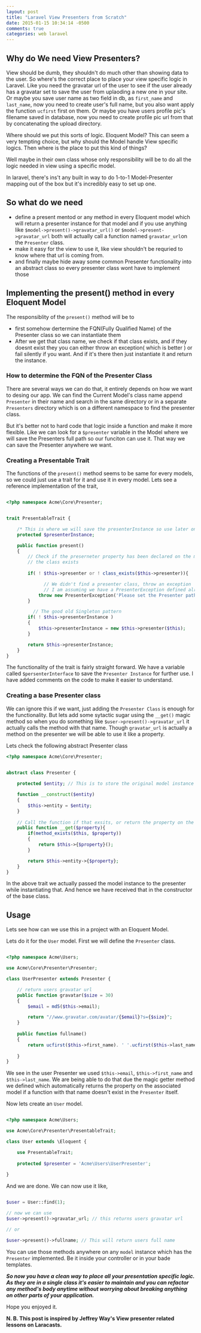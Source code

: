 ```yaml
---
layout: post
title: "Laravel View Presenters from Scratch"
date: 2015-01-15 10:34:14 -0500
comments: true
categories: web laravel
---
```


## Why do We need View Presenters?

View should be dumb, they shouldn't do much other than showing data to the user. So where's the correct place to place your view specific logic in Laravel. Like you need the gravatar url of the user to see if the user already has a gravatar set to save the user from uplaoding a new one in your site. Or maybe you save user name as two field in db, as ```first_name``` and ```last_name```, now you need to create user's full name, but you also want apply the function ```ucfirst``` first on them. Or maybe you have users profile pic's filename saved in database, now you need to create profile pic url from that by concatenating the upload directory.

Where should we put this sorts of logic. Eloquent Model? This can seem a very tempting choice, but why should the Model handle View specific logics. Then where is the place to put this kind of things?

Well maybe in their own class whose only responsibility will be to do all the logic needed in view using a specific model.

In laravel, there's ins't any built in way to do 1-to-1 Model-Presenter mapping out of the box but it's incredibly easy to set up one.
 
<!-- more -->

## So what do we need

* define a present mentod or any method in every Eloquent model which will return a presenter instance for that model and if you use anything like ```$model->present()->gravatar_url()``` or ```$model->present->gravatar_url``` both will actually call a function named ```gravatar_url```on the ```Presenter``` class. 
* make it easy for the view to use it, like view shouldn't be requried to know where that url is coming from.
* and finally maybe hide away some common Presenter functionality into an abstract class so every presenter class wont have to implement those

## Implementing the present() method in every Eloquent Model

The responsiblity of the ```present()``` method will be to 

* first somehow dertermine the FQN(Fully Qualified Name) of the Presenter class so we can instantiate them
* After we get that class name, we check if that class exists, and if they doesnt exist they you can either throw an exception( which is better ) or fail silently if you want. And if it's there then just instantiate it and return the instance.

### How to determine the FQN of the Presenter Class

There are several ways we can do that, it entirely depends on how we want to desing our app. We can find the Current Model's class name append ```Presenter``` in their name and search in the same directory or in a separate ```Presenters``` directory which is on a different namespace to find the presenter class.

But it's better not to hard code that logic inside a function and make it more flexible. Like we can look for a ```$presenter``` variable in the Model where we will save the Presenters full path so our funciton can use it. That way we can save the Presenter anywhere we want.

### Creating a Presentable Trait

The functions of the ```present()``` method seems to be same for every models, so we could just use a trait for it and use it in every model. Lets see a reference implementation of the trait,

```php PresentableTrait

<?php namespace Acme\Core\Presenter;


trait PresentableTrait {

	/* This is where we will save the presenterInstance so use later on the same model object */
    protected $presenterInstance;

    public function present()
    {
        // Check if the preserneter property has been declared on the model and 
        // the class exists
        
        if( ! $this->presenter or ! class_exists($this->presenter)){

        	  // We didn't find a presenter class, throw an exception
        	  // I am assuming we have a PresenterException defined already
            throw new PresenterException('Please set the Presenter path to your Presenter FQN');
        }

		  // The good old Singleton pattern
        if( ! $this->presenterInstance )
        {
            $this->presenterInstance = new $this->presenter($this);
        }

        return $this->presenterInstance;
    }
}

```

The functionality of the trait is fairly straight forward. We have a variable called ```$persenterInterface``` to save the ```Presenter Instance``` for further use. I have added comments on the code to make it easier to understand.

### Creating a base Presenter class

We can ignore this if we want, just adding the ```Presenter Class``` is enough for the functionality. But lets add some sytactic sugar using the ```__get()``` magic method so when you do something like ```$user->present()->gravatar_url``` it actually calls the method with that name. Though ```gravatar_url``` is actually a method on the presenter we will be able to use it like a property. 

Lets check the following abstract Presenter class

```php Base Presenter Class
<?php namespace Acme\Core\Presenter;


abstract class Presenter {
    
    protected $entity; // This is to store the original model instance

    function __construct($entity)
    {
        $this->entity = $entity;
    }
	
	// Call the function if that exsits, or return the property on the original model
    public function __get($property){
        if(method_exists($this, $property))
        {
            return $this->{$property}();
        }

        return $this->entity->{$property};
    }
}

```

In the above trait we actually passed the model instance to the presenter while instantiating that. And hence we have received that in the constructor of the base class.


## Usage 

Lets see how can we use this in a project with an Eloquent Model.

Lets do it for the ```User``` model. First we will define the ```Presenter``` class.

```php Acme\Users\UserPresenter.php

<?php namespace Acme\Users;

use Acme\Core\Presenter\Presenter;

class UserPresenter extends Presenter {

    // return users gravatar url
    public function gravatar($size = 30)
    {
        $email = md5($this->email);

        return "//www.gravatar.com/avatar/{$email}?s={$size}";
    }
    
    public function fullname()
    {
    	return ucfirst($this->first_name). ' '.ucfirst($this->last_name);
    	
    }
}

```

We see in the user Presenter we used ```$this->email```, ```$this->first_name``` and ```$this->last_name```. We are being able to do that due the magic getter method we defined which automatically returns the property on the associated model if a function with that name doesn't exist in the ```Presenter``` itself.


Now lets create an ```User``` model.

```php Acme\Users\User.php

<?php namespace Acme\Users;

use Acme\Core\Presenter\PresentableTrait;

class User extends \Eloquent {

	use PresentableTrait;
	
	protected $presenter = 'Acme\Users\UserPresenter';
	
}

```

And we are done. We can now use it like,

```php Presenter Usage

$user = User::find(1);

// now we can use
$user->present()->gravatar_url; // this returns users gravatar url

// or 

$user->present()->fullname; // This will return users full name

```

You can use those methods anywhere on any ```model``` instance which has the ```Presenter``` implemented. Be it inside your controller or in your bade templates.


***So now you have a clean way to place all your presentation specific logic. As they are in a single class it's easier to maintain and you can refactor any method's body anytime without worrying about breaking anything on other parts of your application.***


Hope you enjoyed it.

**N. B. This post is inspired by Jeffrey Way's View presenter related lessons on Laracasts.**
